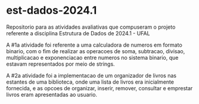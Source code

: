 # est-dados-2024.1
Repositorio para as atividades avaliativas que compuseram o projeto referente a disciplina Estrutura de Dados de 2024.1 - UFAL

A #1a atividade foi referente a uma calculadora de numeros em formato binario, com o fim de realizar as operacoes de soma, subtracao, divisao, multiplicacao e exponenciacao entre numeros no sistema binario, que estavam representados por meio de strings.

A #2a atividade foi a implementacao de um organizador de livros nas estantes de uma biblioteca, onde uma lista de livros era inicialmente fornecida, e as opcoes de organizar, inserir, remover, consultar e emprestar livros eram apresentadas ao usuario.
